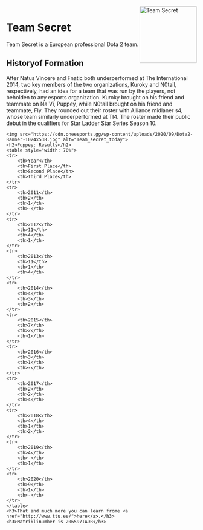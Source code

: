 <!DOCTYPE html>
<html lang="en">
<head>
	<style>
			table, th, td {
  border: 1px solid black;
  border-collapse: collapse;
}
            th, td {
  padding: 10px;
}
		    th, td {
  text-align: center;
}
		</style>
	<title>minu esimene leht</title>
	<meta charset="utf-8">
</head>
<body>
	<img src="https://www.google.com/url?sa=i&url=https%3A%2F%2Fteamsecret.gg%2Fblogs%2Fdota-2%2Fteam-secret-autumn-announcement-fond-farewells-and-warm-welcomes&psig=AOvVaw2Q-9gCnX0g8AHADYOixL1a&ust=1634235593337000&source=images&cd=vfe&ved=0CAsQjRxqFwoTCNDN3pOAyPMCFQAAAAAdAAAAABAD" alt="Team Secret"
	style="float:right;width: 151;height: 150 ">
	<h1>Team Secret</h1>
	<p>Team Secret is a European professional Dota 2 team.</p>
	<h2>Historyof Formation</h2>
	<p>After Natus Vincere and Fnatic both underperformed at The International 2014, two key members of the two organizations, Kuroky and N0tail, respectively, had an idea for a team that was run by the players, not beholden to any esports organization. Kuroky brought on his friend and teammate on Na'Vi, Puppey, while N0tail brought on his friend and teammate, Fly. They rounded out their roster with Alliance midlaner s4, whose team similarly underperformed at TI4. The roster made their public debut in the qualifiers for Star Ladder Star Series Season 10.
	
	<img src="https://cdn.oneesports.gg/wp-content/uploads/2020/09/Dota2-Banner-1024x538.jpg" alt="Team_secret_today">
	<h2>Puppey: Results</h2>
	<table style="width: 70%">
	<tr>
		<th>Year</th>
		<th>First Place</th>
		<th>Second Place</th>
		<th>Third Place</th>
	</tr>
	<tr>
		<th>2011</th>
		<th>2</th>
		<th>1</th>
		<th>-</th>
	</tr>
	<tr>
		<th>2012</th>
		<th>11</th>
		<th>4</th>
		<th>1</th>
	</tr>
	<tr>
		<th>2013</th>
		<th>11</th>
		<th>1</th>
		<th>4</th>
	</tr>
	<tr>
		<th>2014</th>
		<th>4</th>
		<th>3</th>
		<th>2</th>
	</tr>
	<tr>
		<th>2015</th>
		<th>7</th>
		<th>2</th>
		<th>1</th>
	</tr>
	<tr>
		<th>2016</th>
		<th>3</th>
		<th>1</th>
		<th>-</th>
	</tr>
	<tr>
		<th>2017</th>
		<th>2</th>
		<th>2</th>
		<th>4</th>
	</tr>
	<tr>
		<th>2018</th>
		<th>4</th>
		<th>1</th>
		<th>2</th>
	</tr>	
	<tr>
		<th>2019</th>
		<th>4</th>
		<th>-</th>
		<th>1</th>
	</tr>
	<tr>
		<th>2020</th>
		<th>9</th>
		<th>1</th>
		<th>-</th>
	</tr>
	</table>
	<h3>That and much more you can learn frome <a href="http://www.ttu.ee/">here</a>.</h3>
	<h3>Matriklinumber is 206597IADB</h3>
</body>
<html>
